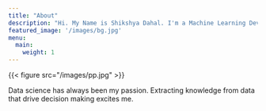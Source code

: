 ```yaml
---
title: "About"
description: "Hi. My Name is Shikshya Dahal. I'm a Machine Learning Developer. Most of my works are focused on NLP and Conversational AI."
featured_image: '/images/bg.jpg'
menu:
  main:
    weight: 1
---
```

{{< figure src="/images/pp.jpg" >}}

Data science has always been my passion. Extracting knowledge from data that drive decision making excites me.
